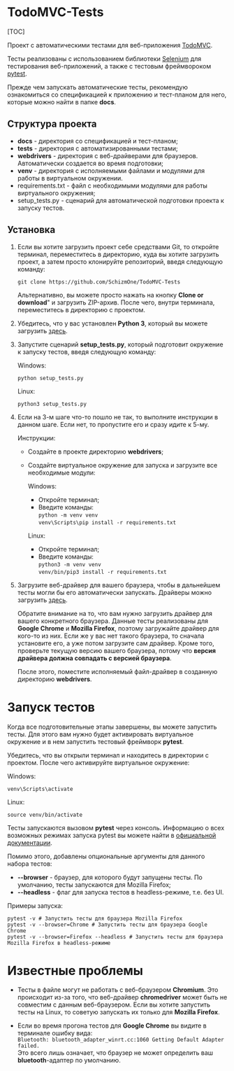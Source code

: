 # TodoMVC-Tests
[TOC]

Проект с автоматическими тестами для веб-приложения [TodoMVC](http://todomvc.com/examples/react/).

Тесты реализованы с использованием библиотеки [Selenium](https://selenium-python.readthedocs.io/index.html) для
тестирования веб-приложений, а также c тестовым фреймвороком [pytest](https://docs.pytest.org/en/latest/contents.html).

Прежде чем запускать автоматические тесты, рекомендую ознакомиться со спецификацией
к приложению и тест-планом для него, которые можно найти в папке **docs**.

## Структура проекта

* **docs** - директория со спецификацией и тест-планом;
* **tests** - директория с автоматизированными тестами;
* **webdrivers** - директория с веб-драйверами для браузеров. Автоматически создается во время подготовки;
* **venv** - директория с исполняемыми файлами и модулями для работы в виртуальном окружении.
* requirements.txt - файл с необходимыми модулями для работы виртуального окружения;
* setup_tests.py - сценарий для автоматической подготовки проекта к запуску тестов.

## Установка
1. Если вы хотите загрузить проект себе средствами Git,
то откройте терминал, переместитесь в директорию, куда вы хотите
загрузить проект, а затем просто клонируйте репозиторий, введя следующую команду:
   
    `git clone https://github.com/SchizmOne/TodoMVC-Tests`
   
    Альтернативно, вы можете просто нажать на кнопку **Clone or download**" и
    загрузить ZIP-архив. После чего, внутри терминала, переместитесь в директорию с проектом.
   
2. Убедитесь, что у вас установлен **Python 3**, который вы можете загрузить [здесь](https://www.python.org/downloads/).

3. Запустите сценарий **setup_tests.py**, который подготовит окружение к запуску
тестов, введя следующую команду:

   Windows:
   
   `python setup_tests.py`
   
   Linux:
   
   `python3 setup_tests.py` 
   
4. Если на 3-м шаге что-то пошло не так, то выполните инструкции в данном шаге.
   Если нет, то пропустите его и сразу идите к 5-му.
   
   Инструкции:
   * Создайте в проекте директорию **webdrivers**;
   * Создайте виртуальное окружение для запуска и загрузите все необходимые модули:
   
       Windows:
       * Откройте терминал;
       * Введите команды:  
       `python -m venv venv`  
       `venv\Scripts\pip install -r requirements.txt`

       Linux:
       * Откройте терминал;
       * Введите команды:  
       `python3 -m venv venv`  
       `venv/bin/pip3 install -r requirements.txt`

5. Загрузите веб-драйвер для вашего браузера, чтобы в дальнейшем тесты могли
бы его автоматически запускать. Драйверы можно загрузить [здесь](https://selenium-python.readthedocs.io/installation.html#drivers).

   Обратите внимание на то, что вам нужно загрузить драйвер для вашего
   конкретного браузера. Данные тесты реализованы для **Google Chrome** и
   **Mozilla Firefox**, поэтому загружайте драйвер для кого-то из них.
   Если же у вас нет такого браузера, то сначала установите его, а уже
   потом загрузите сам драйвер. Кроме того, проверьте текущую версию вашего
   браузера, потому что **версия драйвера должна совпадать с версией браузера**.
   
   После этого, поместите исполняемый файл-драйвер в созданную директорию **webdrivers**.

# Запуск тестов

Когда все подготовительные этапы завершены, вы можете запустить тесты. Для этого вам
нужно будет активировать виртуальное окружение и в нем запустить тестовый
фреймворк **pytest**.

Убедитесь, что вы открыли терминал и находитесь в директории с проектом.
После чего активируйте виртуальное окружение:


Windows:

`venv\Scripts\activate`  

Linux:

`source venv/bin/activate`  

Тесты запускаются вызовом **pytest** через консоль. Информацию о всех возможных
режимах запуска pytest вы можете найти в [официальной документации](https://docs.pytest.org/en/latest/contents.html).

Помимо этого, добавлены опциональные аргументы для данного набора тестов:
* **--browser** - браузер, для которого будут запущены тесты. По умолчанию,
тесты запускаются для Mozilla Firefox;
* **--headless** - флаг для запуска тестов в headless-режиме, т.е. без UI.

Примеры запуска:

`pytest -v # Запустить тесты для браузера Mozilla Firefox`  
`pytest -v --browser=Chrome # Запустить тесты для браузера Google Chrome`  
`pytest -v --browser=Firefox --headless # Запустить тесты для браузера Mozilla Firefox в headless-режиме`   

# Известные проблемы

* Тесты в файле могут не работать с
веб-браузером **Chromium**. Это происходит из-за того, что веб-драйвер
**chromedriver** может быть не совместим c данным веб-браузером. Если вы
хотите запустить тесты на Linux, то советую запускать их только для
**Mozilla Firefox**.

* Если во время прогона тестов для **Google Chrome** вы видите в терминале
ошибку вида:  
`Bluetooth: bluetooth_adapter_winrt.cc:1060 Getting Default Adapter failed.`  
Это всего лишь означает, что браузер не может определить ваш **bluetooth**-адаптер по умолчанию.